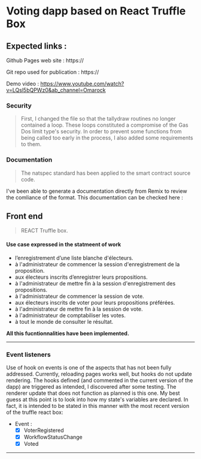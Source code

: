 # Voting dapp based on React Truffle Box

## Expected links :

Github Pages web site :
https://

Git repo used for publication :
https://

Demo video :
https://www.youtube.com/watch?v=LQsl5bQPWz0&ab_channel=Omarock



### Security

> First, I changed the file so that the tallydraw routines no longer contained a loop.
> These loops constituted a compromise of the Gas Dos limit type's security. In order to prevent some functions from being called too early in the process, I also added some requirements to them.

### Documentation

> The natspec standard has been applied to the smart contract source code.

I've been able to generate a documentation directly from Remix to review the comliance of the format. This documentation can be checked here :


## Front end 

> REACT Truffle box.


#### Use case expressed in the statmeent of work

- l’enregistrement d’une liste blanche d'électeurs.
- à l'administrateur de commencer la session d'enregistrement de la proposition.
- aux électeurs inscrits d’enregistrer leurs propositions.
- à l'administrateur de mettre fin à la session d'enregistrement des propositions.
- à l'administrateur de commencer la session de vote.
- aux électeurs inscrits de voter pour leurs propositions préférées.
- à l'administrateur de mettre fin à la session de vote.
- à l'administrateur de comptabiliser les votes.
- à tout le monde de consulter le résultat.

**All this fucntionnalities have been implemented.**

---

### Event listeners

Use of hook on events is one of the aspects that has not been fully addressed. Currently, reloading pages works well, but hooks do not update rendering. The hooks defined (and commented in the current version of the dapp) are triggered as intended, I discovered after some testing. The renderer update that does not function as planned is this one. My best guess at this point is to look into how my state's variables are declared. In fact, it is intended to be stated in this manner with the most recent version of the truffle react box:

- Event :
  - [x] VoterRegistered
  - [x] WorkflowStatusChange
  - [x] Voted

---
